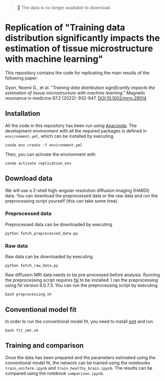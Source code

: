 > 🚨 The data is no longer available to download.

# Replication of "Training data distribution significantly impacts the estimation of tissue microstructure with machine learning"

This repository contains the code for replicating the main results of the following paper:

Gyori, Noemi G., et al. _"Training data distribution significantly impacts the estimation of tissue microstructure with machine learning."_ Magnetic resonance in medicine 87.2 (2022): 932-947. [DOI:10.1002/mrm.29014]( https://doi.org/10.1002/mrm.29014)

## Installation

All the code in this repository has been run using [Anaconda](https://www.anaconda.com/download). The development environment with all the required packages is defined in `environment.yml`, which can be installed by executing

```
conda env create -f environment.yml
```

Then, you can activate the environment with

```
conda activate replication_env
```

## Download data

We will use a 2-shell high-angular resolution diffusion imaging (HARDI) data. You can download the preprocessed data or the raw data and run the preprocessing script yourself (this can take some time).

### Preprocessed data

Preprocessed data can be downloaded by executing

```
python fetch_preprocessed_data.py
```

### Raw data

Raw data can be downloaded by executing

```
python fetch_raw_data.py
```

Raw diffusion MRI data needs to be pre-processed before analysis. Running the preprocessing script requires [fsl](https://fsl.fmrib.ox.ac.uk/) to be installed. I ran the preprocessing using fsl version 6.0.7.3. You can run the preprocessing script by executing

```
bash preprocessing.sh
```

## Conventional model fit

In order to run the conventional model fit, you need to install [smt](https://github.com/ekaden/smt) and run

```
bash fit_smt.sh
```

## Training and comparison

Once the data has been prepared and the parameters estimated using the conventional model fit, the network can be trained using the notebooks `train_uniform.ipynb` and `train_healthy_brain.ipynb`. The results can be compared using the notebook `comparison.ipynb`.

